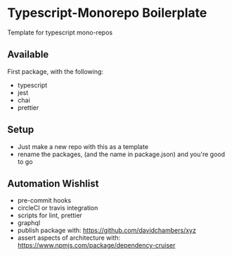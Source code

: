 # Typescript-Monorepo Boilerplate

Template for typescript mono-repos

## Available

First package, with the following:

- typescript
- jest
- chai
- prettier

## Setup

- Just make a new repo with this as a template
- rename the packages, (and the name in package.json) and you're good to go

## Automation Wishlist

- pre-commit hooks
- circleCI or travis integration
- scripts for lint, prettier
- graphql
- publish package with: https://github.com/davidchambers/xyz
- assert aspects of architecture with: https://www.npmjs.com/package/dependency-cruiser

